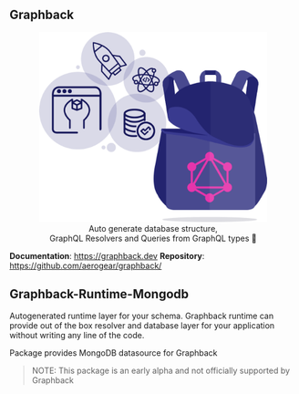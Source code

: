 ## Graphback

<p align="center">
  <img width="400" src="https://raw.githubusercontent.com/aerogear/graphback/master/website/static/img/logo.png"/>
  <br/>
  Auto generate database structure, <br/>
  GraphQL Resolvers and Queries from GraphQL types 🚀
</p>

**Documentation**: https://graphback.dev
**Repository**: https://github.com/aerogear/graphback/

## Graphback-Runtime-Mongodb

Autogenerated runtime layer for your schema.
Graphback runtime can provide out of the box resolver and database layer for your application
without writing any line of the code.

Package provides MongoDB datasource for Graphback

> NOTE: This package is an early alpha and not officially supported by Graphback